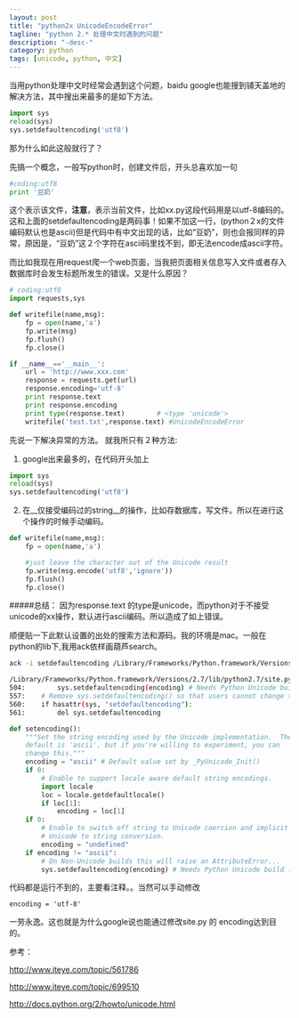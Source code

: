 ```yaml
---
layout: post
title: "python2x UnicodeEncodeError"
tagline: "python 2.* 处理中文时遇到的问题"
description: "-desc-"
category: python
tags: [unicode, python, 中文]
---
```

 

当用python处理中文时经常会遇到这个问题，baidu google也能搜到铺天盖地的解决方法，其中搜出来最多的是如下方法。

```python
import sys
reload(sys)
sys.setdefaultencoding('utf8')
```

那为什么如此这般就行了？

先搞一个概念，一般写python时，创建文件后，开头总喜欢加一句

```python
#coding:utf8
print '豆奶'
```

这个表示该文件，__注意__，表示当前文件，比如xx.py这段代码用是以utf-8编码的。这和上面的setdefaultencoding是两码事！如果不加这一行，(python２x的文件编码默认也是ascii)但是代码中有中文出现的话，比如“豆奶”，则也会报同样的异常，原因是，“豆奶”这２个字符在ascii码里找不到，即无法encode成ascii字符。

而比如我现在用request爬一个web页面，当我把页面相关信息写入文件或者存入数据库时会发生标题所发生的错误。又是什么原因？

```python
# coding:utf8
import requests,sys

def writefile(name,msg):
    fp = open(name,'a')
    fp.write(msg)
    fp.flush()
    fp.close()

if __name__=='__main__':
	url = 'http://www.xxx.com'
	response = requests.get(url)
	response.encoding='utf-8'
	print response.text    	
	print response.encoding   
	print type(response.text)        # <type 'unicode'>
	writefile('test.txt',response.text) #UnicodeEncodeError
```

先说一下解决异常的方法。
就我所只有２种方法:
1. google出来最多的，在代码开头加上

```python
import sys
reload(sys)
sys.setdefaultencoding('utf8')
```

2. 在__仅接受编码过的string__的操作，比如存数据库，写文件。所以在进行这个操作的时候手动编码。

```python
def writefile(name,msg):
    fp = open(name,'a')

    #just leave the character out of the Unicode result　
    fp.write(msg.encode('utf8','ignore'))  
    fp.flush()
    fp.close()
```

#####总结：
因为response.text 的type是unicode，而python对于不接受unicode的xx操作，默认进行ascii编码。所以造成了如上错误。

顺便贴一下此默认设置的出处的搜索方法和源码。我的环境是mac。一般在python的lib下,我用ack依样画葫芦search。

```sh
ack -i setdefaultencoding /Library/Frameworks/Python.framework/Versions/2.7/lib/python2.7

/Library/Frameworks/Python.framework/Versions/2.7/lib/python2.7/site.py
504:        sys.setdefaultencoding(encoding) # Needs Python Unicode build !
557:    # Remove sys.setdefaultencoding() so that users cannot change the
560:    if hasattr(sys, "setdefaultencoding"):
561:        del sys.setdefaultencoding
```


```python
def setencoding():
    """Set the string encoding used by the Unicode implementation.  The
    default is 'ascii', but if you're willing to experiment, you can
    change this."""
    encoding = "ascii" # Default value set by _PyUnicode_Init()
    if 0:
        # Enable to support locale aware default string encodings.
        import locale
        loc = locale.getdefaultlocale()
        if loc[1]:
            encoding = loc[1]
    if 0:
        # Enable to switch off string to Unicode coercion and implicit
        # Unicode to string conversion.
        encoding = "undefined"
    if encoding != "ascii":
        # On Non-Unicode builds this will raise an AttributeError...
        sys.setdefaultencoding(encoding) # Needs Python Unicode build !
```


代码都是运行不到的，主要看注释。。当然可以手动修改

```
encoding = 'utf-8' 
```

一劳永逸。这也就是为什么google说也能通过修改site.py 的 encoding达到目的。

参考：

<http://www.iteye.com/topic/561786>

<http://www.iteye.com/topic/699510>

<http://docs.python.org/2/howto/unicode.html>
